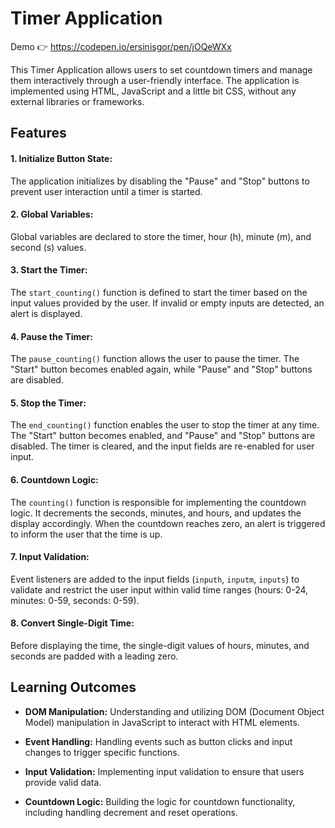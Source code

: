 # Timer Application

Demo 👉 https://codepen.io/ersinisgor/pen/jOQeWXx

This Timer Application allows users to set countdown timers and manage them interactively through a user-friendly interface. The application is implemented using HTML, JavaScript and a little bit CSS, without any external libraries or frameworks.

## Features

#### 1. Initialize Button State:

The application initializes by disabling the "Pause" and "Stop" buttons to prevent user interaction until a timer is started.

#### 2. Global Variables:

Global variables are declared to store the timer, hour (h), minute (m), and second (s) values.

#### 3. Start the Timer:

The `start_counting()` function is defined to start the timer based on the input values provided by the user. If invalid or empty inputs are detected, an alert is displayed.

#### 4. Pause the Timer:

The `pause_counting()` function allows the user to pause the timer. The "Start" button becomes enabled again, while "Pause" and "Stop" buttons are disabled.

#### 5. Stop the Timer:

The `end_counting()` function enables the user to stop the timer at any time. The "Start" button becomes enabled, and "Pause" and "Stop" buttons are disabled. The timer is cleared, and the input fields are re-enabled for user input.

#### 6. Countdown Logic:

The `counting()` function is responsible for implementing the countdown logic. It decrements the seconds, minutes, and hours, and updates the display accordingly. When the countdown reaches zero, an alert is triggered to inform the user that the time is up.

#### 7. Input Validation:

Event listeners are added to the input fields (`inputh`, `inputm`, `inputs`) to validate and restrict the user input within valid time ranges (hours: 0-24, minutes: 0-59, seconds: 0-59).

#### 8. Convert Single-Digit Time:

Before displaying the time, the single-digit values of hours, minutes, and seconds are padded with a leading zero.

## Learning Outcomes

- **DOM Manipulation:** Understanding and utilizing DOM (Document Object Model) manipulation in JavaScript to interact with HTML elements.

- **Event Handling:** Handling events such as button clicks and input changes to trigger specific functions.

- **Input Validation:** Implementing input validation to ensure that users provide valid data.

- **Countdown Logic:** Building the logic for countdown functionality, including handling decrement and reset operations.
